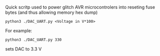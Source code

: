 Quick scritp used to power glitch AVR microcontrolers into reseting fuse bytes (and thus allowing memory hex dump)
```
python3 ./DAC_UART.py <Voltage in V*100>
```
For example:
```
python3 ./DAC_UART.py 330
```
sets DAC to 3.3 V
